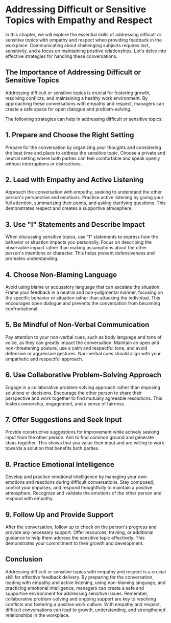 Addressing Difficult or Sensitive Topics with Empathy and Respect
============================================================================

In this chapter, we will explore the essential skills of addressing difficult or sensitive topics with empathy and respect when providing feedback in the workplace. Communicating about challenging subjects requires tact, sensitivity, and a focus on maintaining positive relationships. Let's delve into effective strategies for handling these conversations.

The Importance of Addressing Difficult or Sensitive Topics
----------------------------------------------------------

Addressing difficult or sensitive topics is crucial for fostering growth, resolving conflicts, and maintaining a healthy work environment. By approaching these conversations with empathy and respect, managers can create a safe space for open dialogue and problem-solving.

The following strategies can help in addressing difficult or sensitive topics:

## **1. Prepare and Choose the Right Setting**

Prepare for the conversation by organizing your thoughts and considering the best time and place to address the sensitive topic. Choose a private and neutral setting where both parties can feel comfortable and speak openly without interruptions or distractions.

## **2. Lead with Empathy and Active Listening**

Approach the conversation with empathy, seeking to understand the other person's perspective and emotions. Practice active listening by giving your full attention, summarizing their points, and asking clarifying questions. This demonstrates respect and creates a supportive atmosphere.

## **3. Use "I" Statements and Describe Impact**

When discussing sensitive topics, use "I" statements to express how the behavior or situation impacts you personally. Focus on describing the observable impact rather than making assumptions about the other person's intentions or character. This helps prevent defensiveness and promotes understanding.

## **4. Choose Non-Blaming Language**

Avoid using blame or accusatory language that can escalate the situation. Frame your feedback in a neutral and non-judgmental manner, focusing on the specific behavior or situation rather than attacking the individual. This encourages open dialogue and prevents the conversation from becoming confrontational.

## **5. Be Mindful of Non-Verbal Communication**

Pay attention to your non-verbal cues, such as body language and tone of voice, as they can greatly impact the conversation. Maintain an open and non-threatening posture, use a calm and respectful tone, and avoid defensive or aggressive gestures. Non-verbal cues should align with your empathetic and respectful approach.

## **6. Use Collaborative Problem-Solving Approach**

Engage in a collaborative problem-solving approach rather than imposing solutions or decisions. Encourage the other person to share their perspective and work together to find mutually agreeable resolutions. This fosters ownership, engagement, and a sense of fairness.

## **7. Offer Suggestions and Seek Input**

Provide constructive suggestions for improvement while actively seeking input from the other person. Aim to find common ground and generate ideas together. This shows that you value their input and are willing to work towards a solution that benefits both parties.

## **8. Practice Emotional Intelligence**

Develop and practice emotional intelligence by managing your own emotions and reactions during difficult conversations. Stay composed, control your impulses, and respond thoughtfully to maintain a positive atmosphere. Recognize and validate the emotions of the other person and respond with empathy.

## **9. Follow Up and Provide Support**

After the conversation, follow up to check on the person's progress and provide any necessary support. Offer resources, training, or additional guidance to help them address the sensitive topic effectively. This demonstrates your commitment to their growth and development.

Conclusion
----------

Addressing difficult or sensitive topics with empathy and respect is a crucial skill for effective feedback delivery. By preparing for the conversation, leading with empathy and active listening, using non-blaming language, and practicing emotional intelligence, managers can create a safe and supportive environment for addressing sensitive issues. Remember, collaborative problem-solving and ongoing support are key to resolving conflicts and fostering a positive work culture. With empathy and respect, difficult conversations can lead to growth, understanding, and strengthened relationships in the workplace.
